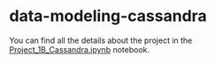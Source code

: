 # data-modeling-cassandra
You can find all the details about the project in the [Project_1B_Cassandra.ipynb](Project_1B_Cassandra.ipynb) notebook.
